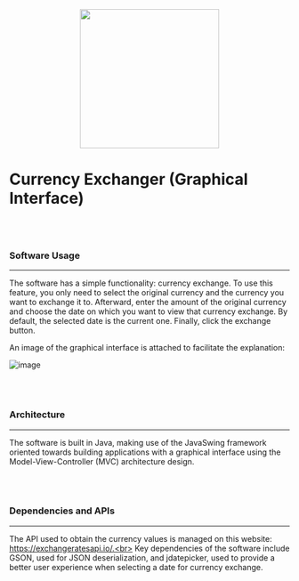 <div align="center">
 <img src="https://github.com/user-attachments/assets/197f71c3-380c-4031-9b57-30b41586a448" width="250" height="250"/>
</div>

# Currency Exchanger (Graphical Interface)

<br><br>
### Software Usage
***
The software has a simple functionality: currency exchange. To use this feature, you only need to select the original currency and the currency you want to exchange it to.
Afterward, enter the amount of the original currency and choose the date on which you want to view that currency exchange. By default, the selected date is the current one.
Finally, click the exchange button.

An image of the graphical interface is attached to facilitate the explanation:

![image](https://github.com/DevGiovanniLC/ExchangeCurrency-SWING/assets/92268681/829f285e-ca2b-41c4-9b54-d9d9329ae3a5)

<br><br>
### Architecture
***
The software is built in Java, making use of the JavaSwing framework oriented towards building applications with a graphical interface using the Model-View-Controller (MVC) architecture design.

<br><br>
### Dependencies and APIs
***
The API used to obtain the currency values is managed on this website: https://exchangeratesapi.io/.<br>
Key dependencies of the software include GSON, used for JSON deserialization, and jdatepicker, used to provide a better user experience when selecting a date for currency exchange.

<br><br>
